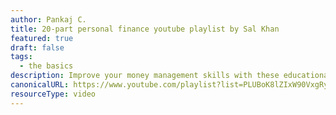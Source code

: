 ```yaml
---
author: Pankaj C.
title: 20-part personal finance youtube playlist by Sal Khan
featured: true
draft: false
tags:
  - the basics
description: Improve your money management skills with these educational videos from Sal Khan of Khan Academy. This free resource is designed to teach you important personal finance concepts, quickly and easily.
canonicalURL: https://www.youtube.com/playlist?list=PLUBoK8lZIxW90VxgRyjqWfPf4BZ-tYeGN
resourceType: video
---
```

